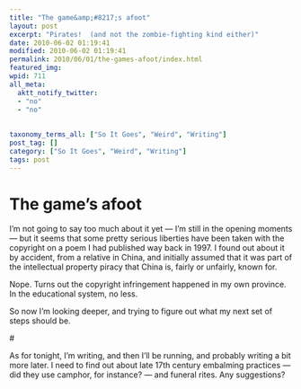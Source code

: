 ```yaml
---
title: "The game&amp;#8217;s afoot"
layout: post
excerpt: "Pirates!  (and not the zombie-fighting kind either)"
date: 2010-06-02 01:19:41
modified: 2010-06-02 01:19:41
permalink: 2010/06/01/the-games-afoot/index.html
featured_img: 
wpid: 711
all_meta: 
  aktt_notify_twitter:
  - "no"
  - "no"
  
  
taxonomy_terms_all: ["So It Goes", "Weird", "Writing"]
post_tag: []
category: ["So It Goes", "Weird", "Writing"]
tags: post
---
```


# The game&#8217;s afoot

I’m not going to say too much about it yet — I’m still in the opening moments — but it seems that some pretty serious liberties have been taken with the copyright on a poem I had published way back in 1997. I found out about it by accident, from a relative in China, and initially assumed that it was part of the intellectual property piracy that China is, fairly or unfairly, known for.

Nope. Turns out the copyright infringement happened in my own province. In the educational system, no less.

So now I’m looking deeper, and trying to figure out what my next set of steps should be.

\#

As for tonight, I’m writing, and then I’ll be running, and probably writing a bit more later. I need to find out about late 17th century embalming practices — did they use camphor, for instance? — and funeral rites. Any suggestions?